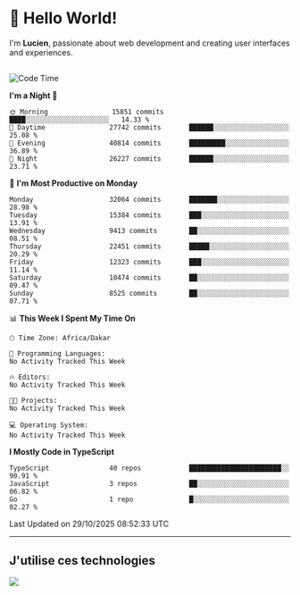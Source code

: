 # 👋 Hello World!

I'm **Lucien**, passionate about web development and creating user interfaces and experiences.

##

<!--START_SECTION:waka-->
![Code Time](http://img.shields.io/badge/Code%20Time-3%2C921%20hrs%2018%20mins-blue)

**I'm a Night 🦉** 

```text
🌞 Morning                15851 commits       ████░░░░░░░░░░░░░░░░░░░░░   14.33 % 
🌆 Daytime                27742 commits       ██████░░░░░░░░░░░░░░░░░░░   25.08 % 
🌃 Evening                40814 commits       █████████░░░░░░░░░░░░░░░░   36.89 % 
🌙 Night                  26227 commits       ██████░░░░░░░░░░░░░░░░░░░   23.71 % 
```
📅 **I'm Most Productive on Monday** 

```text
Monday                   32064 commits       ███████░░░░░░░░░░░░░░░░░░   28.98 % 
Tuesday                  15384 commits       ███░░░░░░░░░░░░░░░░░░░░░░   13.91 % 
Wednesday                9413 commits        ██░░░░░░░░░░░░░░░░░░░░░░░   08.51 % 
Thursday                 22451 commits       █████░░░░░░░░░░░░░░░░░░░░   20.29 % 
Friday                   12323 commits       ███░░░░░░░░░░░░░░░░░░░░░░   11.14 % 
Saturday                 10474 commits       ██░░░░░░░░░░░░░░░░░░░░░░░   09.47 % 
Sunday                   8525 commits        ██░░░░░░░░░░░░░░░░░░░░░░░   07.71 % 
```


📊 **This Week I Spent My Time On** 

```text
🕑︎ Time Zone: Africa/Dakar

💬 Programming Languages: 
No Activity Tracked This Week

🔥 Editors: 
No Activity Tracked This Week

🐱‍💻 Projects: 
No Activity Tracked This Week

💻 Operating System: 
No Activity Tracked This Week
```

**I Mostly Code in TypeScript** 

```text
TypeScript               40 repos            ███████████████████████░░   90.91 % 
JavaScript               3 repos             ██░░░░░░░░░░░░░░░░░░░░░░░   06.82 % 
Go                       1 repo              █░░░░░░░░░░░░░░░░░░░░░░░░   02.27 % 
```




 Last Updated on 29/10/2025 08:52:33 UTC
<!--END_SECTION:waka-->
---

## J'utilise ces technologies

<p align="left">
  <a href="https://skillicons.dev">
    <img src="https://skillicons.dev/icons?i=ts,js,go,ruby,css,scss,tailwind,react,vite,nextjs,docker,figma,ableton" />
  </a>
</p>

